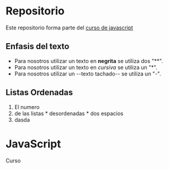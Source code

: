 # Repositorio
Este repositorio forma parte del [curso de javascript](https://github.com/faxa94/JavaScript)

## Enfasis del texto

* Para nosotros utilizar un texto en  **negrita** se utiliza dos "**".
* Para nosotros utilizar un texto en  *cursiva* se utiliza un "*".
* Para nosotros utilizar un --texto tachado-- se utiliza un "-".

## Listas Ordenadas

1. El numero
2. de las listas
        * desordenadas
        * dos espacios
1. dasda

# JavaScript
Curso
